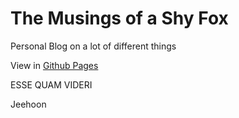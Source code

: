 # The Musings of a Shy Fox

Personal Blog on a lot of different things

View in [Github Pages](https://renardyreveur.github.io/)

ESSE QUAM VIDERI

Jeehoon